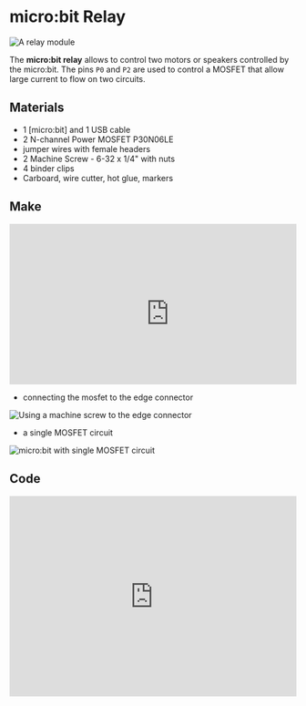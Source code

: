 # micro:bit Relay

![A relay module]({{site.baseurl}}/assets/modules/controller/microbit/relay/demo.jpg)

The **micro:bit relay** allows to control two motors or speakers controlled by the micro:bit. 
The pins ``P0`` and ``P2`` are used to control a MOSFET that allow large current to flow on two circuits.

## Materials

* 1 [micro:bit] and 1 USB cable
* 2 N-channel Power MOSFET P30N06LE
* jumper wires with female headers
* 2 Machine Screw - 6-32 x 1/4" with nuts
* 4 binder clips
* Carboard, wire cutter, hot glue, markers

## Make

<div style="position:relative;height:0;padding-bottom:56%;overflow:hidden;"><iframe width="560" height="315" src="https://www.youtube-nocookie.com/embed/Q0kYnkFl-Hc" frameborder="0" allowfullscreen></iframe></div>

* connecting the mosfet to the edge connector

![Using a machine screw to the edge connector]({{site.baseurl}}/assets/modules/controller/microbit/relay/edgeconnector.jpg)

* a single MOSFET circuit

![micro:bit with single MOSFET circuit]({{site.baseurl}}/assets/modules/controller/microbit/relay/half.jpg)

## Code

<div style="position:relative;height:0;padding-bottom:70%;overflow:hidden;"><iframe style="position:absolute;top:0;left:0;width:100%;height:100%;" src="https://makecode.microbit.org/#pub:_UpAUCLMbibDa" frameborder="0" sandbox="allow-popups allow-forms allow-scripts allow-same-origin"></iframe></div>
